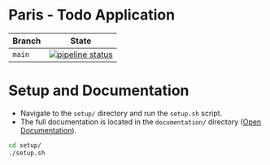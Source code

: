 # Paris - Todo Application

Branch | State
------ | -----
`main` | [![pipeline status](https://git.it.hs-heilbronn.de/it/courses/seb/cc1/ws21/paris/badges/main/pipeline.svg)](https://git.it.hs-heilbronn.de/it/courses/seb/cc1/ws21/paris/-/commits/main)

# Setup and Documentation

- Navigate to the `setup/` directory and run the `setup.sh` script.
- The full documentation is located in the `documentation/` directory ([Open Documentation](documentation/Documentation.md)).

```bash
cd setup/
./setup.sh
```
